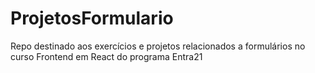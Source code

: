 # ProjetosFormulario
Repo destinado aos exercícios e projetos relacionados a formulários no curso Frontend em React do programa Entra21
